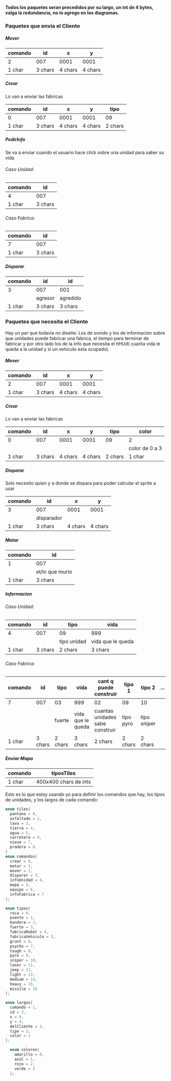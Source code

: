 **Todos los paquetes seran precedidos por su largo, un int de 4 bytes, valga la redundancia, no lo agrego en los diagramas.**
### Paquetes que envía el Cliente ###
##### Mover ######

comando | id | x | y
--- | --- | --- | ---
2 | 007 | 0001 | 0001
1 char | 3 chars | 4 chars | 4 chars

##### Crear ######
Lo van a enviar las fabricas

comando | id | x | y | tipo 
--- | --- | --- | --- | --- 
0 | 007 | 0001 | 0001 | 09 
1 char | 3 chars | 4 chars | 4 chars | 2 chars 

##### PedirInfo ######
Se va a enviar cuando el usuario hace click sobre una unidad para saber su vida
###### Caso Unidad: ######
comando | id |
--- | --- |
4 | 007 |
1 char | 3 chars |
###### Caso Fabrica: ######
comando | id |
--- | --- |
7 | 007 |
1 char | 3 chars |
##### Disparar ######
comando | id | id
--- | --- | ---
3 | 007 | 001
|| agresor | agredido
1 char | 3 chars | 3 chars

### Paquetes que necesita el Cliente ###
Hay un par que todavia no diseñe: Los de sonido y los de informacion sobre que unidades puede fabricar una fabrica, el tiempo para terminar de fabricar y por otro lado los de la info que necesita el hHUd( cuanta vida le queda a la unidad y si un vehiculo esta ocupado).
##### Mover ######

comando | id | x | y
--- | --- | --- | ---
2 | 007 | 0001 | 0001
1 char | 3 chars | 4 chars | 4 chars

##### Crear ######
Lo van a enviar las fabricas

comando | id | x | y | tipo | color
--- | --- | --- | --- | --- | --- 
0 | 007 | 0001 | 0001 | 09 | 2 
|||||| color de 0 a 3 |
1 char | 3 chars | 4 chars | 4 chars | 2 chars | 1 char

##### Disparar ######
Solo necesito quien y a donde se dispara para poder calcular el sprite a usar

comando | id | x | y
--- | --- | --- | ---
3 | 007 | 0001 | 0001
|| disparador ||
1 char | 3 chars | 4 chars | 4 chars

##### Matar ######

comando | id |
--- | --- |
1 | 007 |
|| el/lo que murio |
1 char | 3 chars |

##### Informacion #####
###### Caso Unidad: ######
comando | id | tipo | vida | 
--- | --- | --- | --- |
4 | 007 | 09 | 999 |
||| tipo unidad | vida que le queda |
1 char | 3 chars | 2 chars | 3 chars |

###### Caso Fabrica: ######
comando | id | tipo | vida | cant q puede construir | tipo 1 | tipo 2 | ... |
--- | --- | --- | --- | --- | --- | --- | --- |
7 | 007 | 03 | 999 | 02 | 09 | 10 |
||| fuerte | vida que le queda | cuantas unidades sabe construir | tipo pyro | tipo sniper |
1 char | 3 chars | 2 chars | 3 chars | 2 chars | 2 chars | 2 chars |

##### Enviar Mapa #####

comando |  tiposTiles |
--- | --- |
1 char | 400x400 chars de ints| 

Esto es lo que estoy usando yo para definir los comandos que hay, los tipos de unidades, y los largos de cada comando:
```c++
enum tiles{
  pantano = 0,
  asfaltado = 1, 
  lava = 3, 
  tierra = 4,
  agua = 5,
  carretera = 6,
  nieve = 7,
  pradera = 8
}
enum comandos{
  crear = 0,
  matar = 1,
  mover = 2,
  disparar = 3,
  infoUnidad = 4,
  mapa = 5,
  equipo = 6, 
  infoFabrica = 7
};

enum tipos{
  roca = 0,
  puente = 1,
  bandera = 2,
  fuerte = 3,
  fabricaRobot = 4,
  fabricaVehiculo = 5,
  grunt = 6,
  psycho = 7,
  tough = 8,
  pyro = 9,
  sniper = 10,
  laser = 11,
  jeep = 12,
  light = 13,
  medium = 14,
  heavy = 15,
  missile = 16
};

enum largos{
  comando = 1,
  id = 3,
  x = 4,
  y = 4,
  delCliente = 1,
  tipo = 2,
  color = 1
};

  enum colores{
    amarillo = 0,
    azul = 1,
    rojo = 2,
    verde = 3
  };
```
